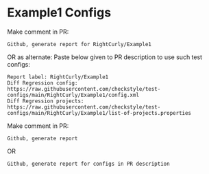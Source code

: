 # Example1 Configs
Make comment in PR:
```
Github, generate report for RightCurly/Example1
```
OR as alternate:
Paste below given to PR description to use such test configs:
```
Report label: RightCurly/Example1
Diff Regression config: https://raw.githubusercontent.com/checkstyle/test-configs/main/RightCurly/Example1/config.xml
Diff Regression projects: https://raw.githubusercontent.com/checkstyle/test-configs/main/RightCurly/Example1/list-of-projects.properties
```
Make comment in PR:
```
Github, generate report
```
OR
```
Github, generate report for configs in PR description
```
